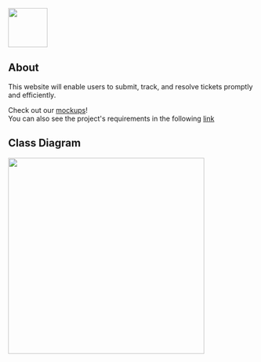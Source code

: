 <img src="https://user-images.githubusercontent.com/93844395/233081675-12e2b719-4c34-42b7-a52b-71633ee4c976.png" height="80">

## About
This website will enable users to submit, track, and resolve tickets promptly and efficiently. <br>

Check out our <a href="https://www.figma.com/file/uDBj08hPKx92RlbTRj0ScS/LTW---Ticket?node-id=0%3A1&t=4C9HZdWOnx5rpN5W-1">mockups</a>!
<br>You can also see the project's requirements in the following <a href="https://web.fe.up.pt/~arestivo/page/courses/ltw/project/">link</a>

## Class Diagram
<img src="https://user-images.githubusercontent.com/93844395/233203287-6efe89ea-f475-4587-ad99-0fb1c5f3485b.jpg" height="400">
